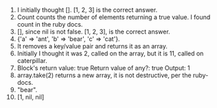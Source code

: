 1. I initially thought []. [1, 2, 3] is the correct answer.
2. Count counts the number of elements returning a true value. I found count in the ruby docs.
3. [], since nil is not false. [1, 2, 3], is the correct answer.
4. {'a' => 'ant', 'b' => 'bear', 'c' => 'cat'}.
5. It removes a key/value pair and returns it as an array.
6. Initially I thought it was 2, called on the array, but it is 11, called on caterpillar.
7. Block's return value: true
   Return value of any?: true
   Output: 1
8. array.take(2) returns a new array, it is not destructive, per the ruby-docs.
9. "bear".
10. [1, nil, nil]

